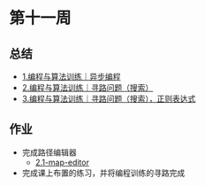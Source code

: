 # 第十一周

## 总结

- [1.编程与算法训练｜异步编程](./1.编程与算法训练｜异步编程.md)
- [2.编程与算法训练｜寻路问题（搜索）](./2.编程与算法训练｜寻路问题（搜索）.md)
- [3.编程与算法训练｜寻路问题（搜索），正则表达式](./3.编程与算法训练｜寻路问题（搜索），正则表达式.md)

## 作业

- 完成路径编辑器
  - [2.1-map-editor](./2.1-map-editor.html)
- 完成课上布置的练习，并将编程训练的寻路完成

